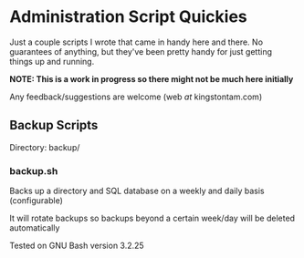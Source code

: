 Administration Script Quickies
==============================

Just a couple scripts I wrote that came in handy here and there.  No
guarantees of anything, but they've been pretty handy for just getting
things up and running.

**NOTE: This is a work in progress so there might not be much here initially**

Any feedback/suggestions are welcome (web _at_ kingstontam.com)

Backup Scripts
--------------
Directory: backup/

### backup.sh
Backs up a directory and SQL database on a weekly and daily basis (configurable)

It will rotate backups so backups beyond a certain week/day will be deleted automatically

Tested on GNU Bash version 3.2.25

